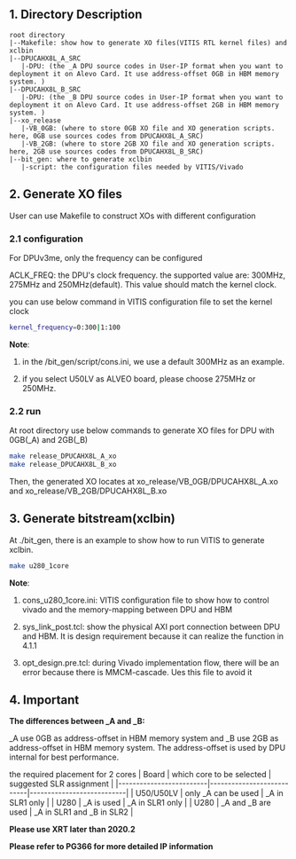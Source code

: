 ## 1. Directory Description
   ```
   root directory
   |--Makefile: show how to generate XO files(VITIS RTL kernel files) and xclbin
   |--DPUCAHX8L_A_SRC
      |-DPU: (the _A DPU source codes in User-IP format when you want to deployment it on Alevo Card. It use address-offset 0GB in HBM memory system. )
   |--DPUCAHX8L_B_SRC
      |-DPU: (the _B DPU source codes in User-IP format when you want to deployment it on Alevo Card. It use address-offset 2GB in HBM memory system. )
   |--xo_release
      |-VB_0GB: (where to store 0GB XO file and XO generation scripts. here, 0GB use sources codes from DPUCAHX8L_A_SRC)
      |-VB_2GB: (where to store 2GB XO file and XO generation scripts. here, 2GB use sources codes from DPUCAHX8L_B_SRC)
   |--bit_gen: where to generate xclbin
      |-script: the configuration files needed by VITIS/Vivado
  ```


## 2. Generate XO files
   User can use Makefile to construct XOs with different configuration
   
   ### 2.1 configuration
   For DPUv3me, only the frequency can be configured
   
   ACLK_FREQ: the DPU's clock frequency. the supported value are: 300MHz, 275MHz and 250MHz(default). This value should match the kernel clock.
   
   you can use below command in VITIS configuration file to set the kernel clock
   
   ```bash
   kernel_frequency=0:300|1:100
   ```
   
   **Note**: 
   
   1. in the <root diretory>/bit_gen/script/cons.ini, we use a default 300MHz as an example.
  
   2. if you select U50LV as ALVEO board, please choose 275MHz or 250MHz.

   ### 2.2 run
   At root directory use below commands to generate XO files for DPU with 0GB(_A) and 2GB(_B)
   
   ```bash
   make release_DPUCAHX8L_A_xo
   make release_DPUCAHX8L_B_xo
   ```
   
  Then, the generated XO locates at xo_release/VB_0GB/DPUCAHX8L_A.xo and xo_release/VB_2GB/DPUCAHX8L_B.xo

## 3. Generate bitstream(xclbin)
At ./bit_gen, there is an example to show how to run VITIS to generate xclbin.

```bash
make u280_1core
```

**Note**: 
1. cons_u280_1core.ini: VITIS configuration file to show how to control vivado and the memory-mapping between DPU and HBM

2. sys_link_post.tcl: show the physical AXI port connection between DPU and HBM. It is design requirement because it can realize the function in 4.1.1

3. opt_design.pre.tcl: during Vivado implementation flow, there will be an error because there is MMCM-cascade. Ues this file to avoid it

## 4. Important
**The differences between _A and _B:**

   _A use 0GB as address-offset in HBM memory system and _B use 2GB as address-offset in HBM memory system. The address-offset is used by DPU internal for best performance.
   
   the required placement for 2 cores
  |        Board            | which core to be selected | suggested SLR assignment  |
  |-------------------------|---------------------------|---------------------------|
  |        U50/U50LV        | only _A can be used       |    _A in SLR1 only        |
  |        U280             |      _A is used           | _A in SLR1 only           |
  |        U280             | _A and _B are used        | _A in SLR1 and _B in SLR2 |

**Please use XRT later than 2020.2**
   
**Please refer to PG366 for more detailed IP information**
